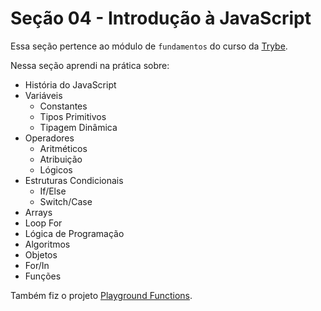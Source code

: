 # Seção 04 - Introdução à JavaScript

Essa seção pertence ao módulo de `fundamentos` do curso da [Trybe](https://www.betrybe.com/).

Nessa seção aprendi na prática sobre:
- História do JavaScript
- Variáveis
    - Constantes
    - Tipos Primitivos
    - Tipagem Dinâmica
- Operadores
    - Aritméticos
    - Atribuição
    - Lógicos
- Estruturas Condicionais
    - If/Else
    - Switch/Case
- Arrays
- Loop For
- Lógica de Programação
- Algoritmos
- Objetos
- For/In
- Funções

Também fiz o projeto [Playground Functions](#).